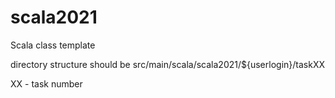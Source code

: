 # scala2021
Scala class template

directory structure should be 
src/main/scala/scala2021/${userlogin}/taskXX

XX - task number
